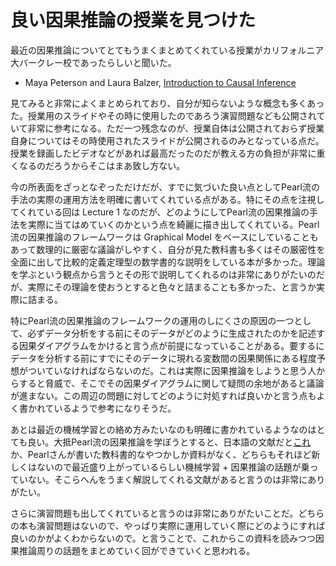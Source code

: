 # 良い因果推論の授業を見つけた

最近の因果推論についてとてもうまくまとめてくれている授業がカリフォルニア大バークレー校であったらしいと聞いた。

- Maya Peterson and Laura Balzer, [Introduction to Causal Inference](http://www.ucbbiostat.com/)

見てみると非常によくまとめられており、自分が知らないような概念も多くあった。授業用のスライドやその時に使用したのであろう演習問題なども公開されていて非常に参考になる。ただ一つ残念なのが、授業自体は公開されておらず授業自身についてはその時使用されたスライドが公開されるのみとなっている点だ。授業を録画したビデオなどがあれば最高だったのだが教える方の負担が非常に重くなるのだろうからそこはまあ致し方ない。

今の所表面をざっとなぞっただけだが、すでに気づいた良い点としてPearl流の手法の実際の運用方法を明確に書いてくれている点がある。特にその点を注視してくれている回は Lecture 1 なのだが、どのようにしてPearl流の因果推論の手法を実際に当てはめていくのかという点を綺麗に描き出してくれている。Pearl流の因果推論のフレームワークは Graphical Model をベースにしていることもあって数理的に厳密な議論がしやすく、自分が見た教科書も多くはその厳密性を全面に出して比較的定義定理型の数学書的な説明をしている本が多かった。理論を学ぶという観点から言うとその形で説明してくれるのは非常にありがたいのだが、実際にその理論を使おうとすると色々と詰まることも多かった、と言うか実際に詰まる。

特にPearl流の因果推論のフレームワークの運用のしにくさの原因の一つとして、必ずデータ分析をする前にそのデータがどのように生成されたのかを記述する因果ダイアグラムをかけると言う点が前提になっていることがある。要するにデータを分析する前にすでにそのデータに現れる変数間の因果関係にある程度予想がついていなければならないのだ。これは実際に因果推論をしようと思う人からすると脅威で、そこでその因果ダイアグラムに関して疑問の余地があると議論が進まない。この周辺の問題に対してどのように対処すれば良いかと言う点もよく書かれているようで参考になりそうだ。

あとは最近の機械学習との絡め方みたいなのも明確に書かれているようなのはとても良い。大抵Pearl流の因果推論を学ぼうとすると、日本語の文献だと[これ](http://www.asakura.co.jp/books/isbn/978-4-254-12781-2/)か、Pearlさんが書いた教科書的なやつかしか資料がなく、どちらもそれほど新しくはないので最近盛り上がっているらしい機械学習 + 因果推論の話題が乗っていない。そこらへんをうまく解説してくれる文献があると言うのは非常にありがたい。

さらに演習問題も出してくれていると言うのは非常にありがたいことだ。どちらの本も演習問題はないので、やっぱり実際に運用していく際にどのようにすれば良いのかがよくわからないので。と言うことで、これからこの資料を読みつつ因果推論周りの話題をまとめていく回ができていくと思われる。
